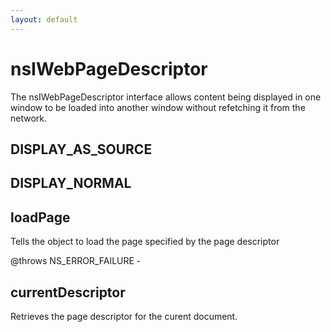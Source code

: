 ```yaml
---
layout: default
---
```


# nsIWebPageDescriptor #

The nsIWebPageDescriptor interface allows content being displayed in one
window to be loaded into another window without refetching it from the
network.


## DISPLAY_AS_SOURCE ##

## DISPLAY_NORMAL ##

## loadPage ##

Tells the object to load the page specified by the page descriptor

@throws NS_ERROR_FAILURE - 


## currentDescriptor ##

Retrieves the page descriptor for the curent document.

